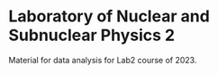 # Laboratory of Nuclear and Subnuclear Physics 2
Material for data analysis for Lab2 course of 2023.

